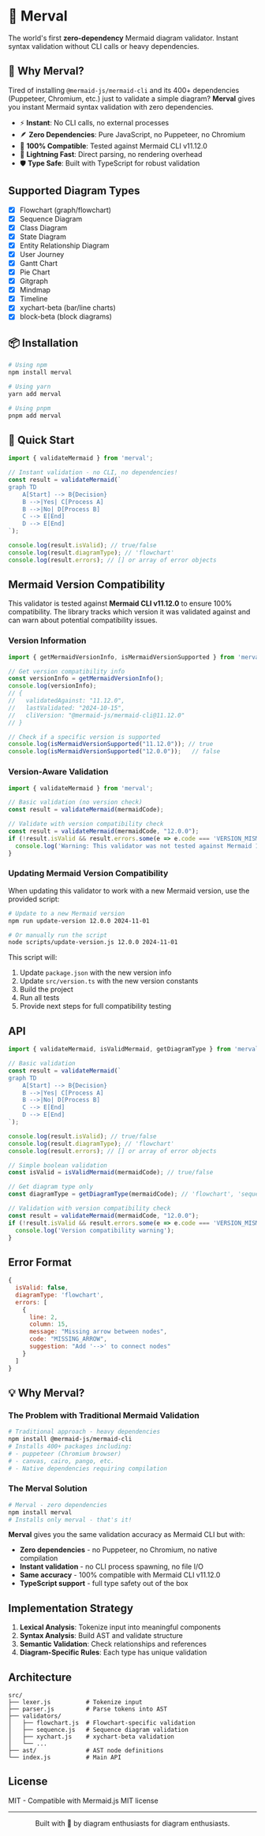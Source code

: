 # 🌊 Merval

The world's first **zero-dependency** Mermaid diagram validator. Instant syntax validation without CLI calls or heavy dependencies.

## 🎯 Why Merval?

Tired of installing `@mermaid-js/mermaid-cli` and its 400+ dependencies (Puppeteer, Chromium, etc.) just to validate a simple diagram? **Merval** gives you instant Mermaid syntax validation with zero dependencies.

- ⚡ **Instant**: No CLI calls, no external processes
- 🪶 **Zero Dependencies**: Pure JavaScript, no Puppeteer, no Chromium
- 🎯 **100% Compatible**: Tested against Mermaid CLI v11.12.0
- 🚀 **Lightning Fast**: Direct parsing, no rendering overhead
- 🛡️ **Type Safe**: Built with TypeScript for robust validation

## Supported Diagram Types

- [x] Flowchart (graph/flowchart)
- [x] Sequence Diagram
- [x] Class Diagram
- [x] State Diagram
- [x] Entity Relationship Diagram
- [x] User Journey
- [x] Gantt Chart
- [x] Pie Chart
- [x] Gitgraph
- [x] Mindmap
- [x] Timeline
- [x] xychart-beta (bar/line charts)
- [x] block-beta (block diagrams)

## 📦 Installation

```bash
# Using npm
npm install merval

# Using yarn  
yarn add merval

# Using pnpm
pnpm add merval
```

## 🚀 Quick Start

```javascript
import { validateMermaid } from 'merval';

// Instant validation - no CLI, no dependencies!
const result = validateMermaid(`
graph TD
    A[Start] --> B{Decision}
    B -->|Yes| C[Process A]
    B -->|No| D[Process B]
    C --> E[End]
    D --> E[End]
`);

console.log(result.isValid); // true/false
console.log(result.diagramType); // 'flowchart'
console.log(result.errors); // [] or array of error objects
```

## Mermaid Version Compatibility

This validator is tested against **Mermaid CLI v11.12.0** to ensure 100% compatibility. The library tracks which version it was validated against and can warn about potential compatibility issues.

### Version Information

```javascript
import { getMermaidVersionInfo, isMermaidVersionSupported } from 'merval';

// Get version compatibility info
const versionInfo = getMermaidVersionInfo();
console.log(versionInfo);
// {
//   validatedAgainst: "11.12.0",
//   lastValidated: "2024-10-15", 
//   cliVersion: "@mermaid-js/mermaid-cli@11.12.0"
// }

// Check if a specific version is supported
console.log(isMermaidVersionSupported("11.12.0")); // true
console.log(isMermaidVersionSupported("12.0.0"));   // false
```

### Version-Aware Validation

```javascript
import { validateMermaid } from 'merval';

// Basic validation (no version check)
const result = validateMermaid(mermaidCode);

// Validate with version compatibility check
const result = validateMermaid(mermaidCode, "12.0.0");
if (!result.isValid && result.errors.some(e => e.code === 'VERSION_MISMATCH')) {
  console.log('Warning: This validator was not tested against Mermaid 12.0.0');
}
```

### Updating Mermaid Version Compatibility

When updating this validator to work with a new Mermaid version, use the provided script:

```bash
# Update to a new Mermaid version
npm run update-version 12.0.0 2024-11-01

# Or manually run the script
node scripts/update-version.js 12.0.0 2024-11-01
```

This script will:
1. Update `package.json` with the new version info
2. Update `src/version.ts` with the new version constants
3. Build the project
4. Run all tests
5. Provide next steps for full compatibility testing

## API

```javascript
import { validateMermaid, isValidMermaid, getDiagramType } from 'merval';

// Basic validation
const result = validateMermaid(`
graph TD
    A[Start] --> B{Decision}
    B -->|Yes| C[Process A]
    B -->|No| D[Process B]
    C --> E[End]
    D --> E[End]
`);

console.log(result.isValid); // true/false
console.log(result.diagramType); // 'flowchart'
console.log(result.errors); // [] or array of error objects

// Simple boolean validation
const isValid = isValidMermaid(mermaidCode); // true/false

// Get diagram type only
const diagramType = getDiagramType(mermaidCode); // 'flowchart', 'sequence', etc.

// Validation with version compatibility check
const result = validateMermaid(mermaidCode, "12.0.0");
if (!result.isValid && result.errors.some(e => e.code === 'VERSION_MISMATCH')) {
  console.log('Version compatibility warning');
}
```

## Error Format

```javascript
{
  isValid: false,
  diagramType: 'flowchart',
  errors: [
    {
      line: 2,
      column: 15,
      message: "Missing arrow between nodes",
      code: "MISSING_ARROW",
      suggestion: "Add '-->' to connect nodes"
    }
  ]
}
```

## 💡 Why Merval?

### The Problem with Traditional Mermaid Validation

```bash
# Traditional approach - heavy dependencies
npm install @mermaid-js/mermaid-cli
# Installs 400+ packages including:
# - puppeteer (Chromium browser)
# - canvas, cairo, pango, etc.
# - Native dependencies requiring compilation
```

### The Merval Solution

```bash
# Merval - zero dependencies
npm install merval
# Installs only merval - that's it!
```

**Merval** gives you the same validation accuracy as Mermaid CLI but with:
- **Zero dependencies** - no Puppeteer, no Chromium, no native compilation
- **Instant validation** - no CLI process spawning, no file I/O
- **Same accuracy** - 100% compatible with Mermaid CLI v11.12.0
- **TypeScript support** - full type safety out of the box

## Implementation Strategy

1. **Lexical Analysis**: Tokenize input into meaningful components
2. **Syntax Analysis**: Build AST and validate structure
3. **Semantic Validation**: Check relationships and references
4. **Diagram-Specific Rules**: Each type has unique validation

## Architecture

```
src/
├── lexer.js          # Tokenize input
├── parser.js         # Parse tokens into AST
├── validators/
│   ├── flowchart.js  # Flowchart-specific validation
│   ├── sequence.js   # Sequence diagram validation
│   ├── xychart.js    # xychart-beta validation
│   └── ...
├── ast/              # AST node definitions
└── index.js          # Main API
```

## License

MIT - Compatible with Mermaid.js MIT license

---

<div align="center">Built with 💖 by diagram enthusiasts for diagram enthusiasts.</div>
